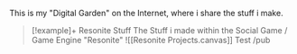 This is my "Digital Garden" on the Internet, where i share the stuff i make.

> [!example]+ Resonite Stuff 
> The Stuff i made within the Social Game / Game Engine "Resonite"  ![[Resonite Projects.canvas]]
Test
/pub